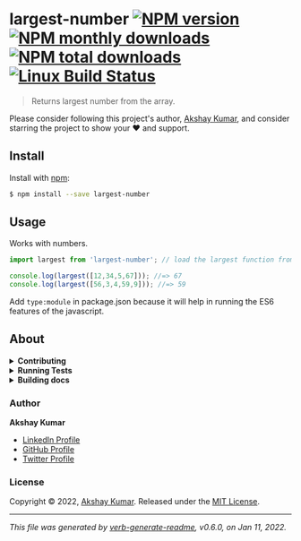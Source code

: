 # largest-number [![NPM version](https://img.shields.io/npm/v/largest-number.svg?style=flat)](https://www.npmjs.com/package/largest-number) [![NPM monthly downloads](https://img.shields.io/npm/dm/largest-number.svg?style=flat)](https://npmjs.org/package/largest-number) [![NPM total downloads](https://img.shields.io/npm/dt/largest-number.svg?style=flat)](https://npmjs.org/package/largest-number) [![Linux Build Status](https://img.shields.io/travis/akshayarise/largest-number.svg?style=flat&label=Travis)](https://travis-ci.org/akshayarise/is-odd)

> Returns largest number from the array.

Please consider following this project's author, [Akshay Kumar](https://github.com/akshayarise), and consider starring the project to show your :heart: and support.

## Install

Install with [npm](https://www.npmjs.com/):

```sh
$ npm install --save largest-number
```

## Usage

Works with numbers.

```js
import largest from 'largest-number'; // load the largest function from the largest-number module. 

console.log(largest([12,34,5,67])); //=> 67
console.log(largest([56,3,4,59,9])); //=> 59

```

Add ``` type:module ``` in package.json because it will help in running the ES6 features of the javascript.


## About

<details>
<summary><strong>Contributing</strong></summary>

Pull requests and stars are always welcome. For bugs and feature requests, [please create an issue](../../issues/new).

</details>

<details>
<summary><strong>Running Tests</strong></summary>

Running and reviewing unit tests is a great way to get familiarized with a library and its API. You can install dependencies and run tests with the following command:

```sh
$ npm install && npm test
```

</details>

<details>
<summary><strong>Building docs</strong></summary>

_(This project's readme.md is generated by [verb](https://github.com/verbose/verb-generate-readme), please don't edit the readme directly. Any changes to the readme must be made in the [.verb.md](.verb.md) readme template.)_

To generate the readme, run the following command:

```sh
$ npm install -g verbose/verb#dev verb-generate-readme && verb
```

</details>

### Author

**Akshay Kumar**

* [LinkedIn Profile](https://www.linkedin.com/in/akshay-kumar-93841654/)
* [GitHub Profile](https://github.com/akshayarise)
* [Twitter Profile](https://twitter.com/akshayarise)

### License

Copyright © 2022, [Akshay Kumar](https://github.com/akshayarise).
Released under the [MIT License](LICENSE).

***

_This file was generated by [verb-generate-readme](https://github.com/verbose/verb-generate-readme), v0.6.0, on Jan 11, 2022._